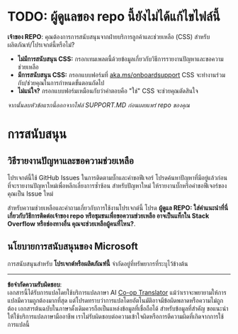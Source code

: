 <!--
CO_OP_TRANSLATOR_METADATA:
{
  "original_hash": "b7244261ee19497082edf33bcce64717",
  "translation_date": "2025-09-09T21:06:53+00:00",
  "source_file": "SUPPORT.md",
  "language_code": "th"
}
-->
# TODO: ผู้ดูแลของ repo นี้ยังไม่ได้แก้ไขไฟล์นี้

**เจ้าของ REPO**: คุณต้องการการสนับสนุนจากฝ่ายบริการลูกค้าและช่วยเหลือ (CSS) สำหรับผลิตภัณฑ์/โปรเจกต์นี้หรือไม่?

- **ไม่มีการสนับสนุน CSS:** กรอกเทมเพลตนี้ด้วยข้อมูลเกี่ยวกับวิธีการรายงานปัญหาและขอความช่วยเหลือ
- **มีการสนับสนุน CSS:** กรอกแบบฟอร์มที่ [aka.ms/onboardsupport](https://aka.ms/onboardsupport) CSS จะทำงานร่วมกับ/ช่วยคุณในการกำหนดขั้นตอนถัดไป
- **ไม่แน่ใจ?** กรอกแบบฟอร์มเหมือนกับว่าคำตอบคือ "ใช่" CSS จะช่วยคุณตัดสินใจ

*จากนั้นลบหัวข้อแรกนี้ออกจากไฟล์ SUPPORT.MD ก่อนเผยแพร่ repo ของคุณ*

# การสนับสนุน

## วิธีรายงานปัญหาและขอความช่วยเหลือ  

โปรเจกต์นี้ใช้ GitHub Issues ในการติดตามบั๊กและคำขอฟีเจอร์ โปรดค้นหาปัญหาที่มีอยู่แล้วก่อนที่จะรายงานปัญหาใหม่เพื่อหลีกเลี่ยงการซ้ำซ้อน สำหรับปัญหาใหม่ ให้รายงานบั๊กหรือคำขอฟีเจอร์ของคุณเป็น Issue ใหม่

สำหรับความช่วยเหลือและคำถามเกี่ยวกับการใช้งานโปรเจกต์นี้ โปรด **ผู้ดูแล REPO: ใส่คำแนะนำที่นี่เกี่ยวกับวิธีการติดต่อเจ้าของ repo หรือชุมชนเพื่อขอความช่วยเหลือ อาจเป็นแท็กใน Stack Overflow หรือช่องทางอื่น คุณจะช่วยเหลือผู้คนที่ไหน?**.

## นโยบายการสนับสนุนของ Microsoft  

การสนับสนุนสำหรับ **โปรเจกต์หรือผลิตภัณฑ์นี้** จำกัดอยู่ที่ทรัพยากรที่ระบุไว้ข้างต้น

---

**ข้อจำกัดความรับผิดชอบ**:  
เอกสารนี้ได้รับการแปลโดยใช้บริการแปลภาษา AI [Co-op Translator](https://github.com/Azure/co-op-translator) แม้ว่าเราจะพยายามให้การแปลมีความถูกต้องมากที่สุด แต่โปรดทราบว่าการแปลโดยอัตโนมัติอาจมีข้อผิดพลาดหรือความไม่ถูกต้อง เอกสารต้นฉบับในภาษาดั้งเดิมควรถือเป็นแหล่งข้อมูลที่เชื่อถือได้ สำหรับข้อมูลที่สำคัญ ขอแนะนำให้ใช้บริการแปลภาษามืออาชีพ เราไม่รับผิดชอบต่อความเข้าใจผิดหรือการตีความผิดที่เกิดจากการใช้การแปลนี้